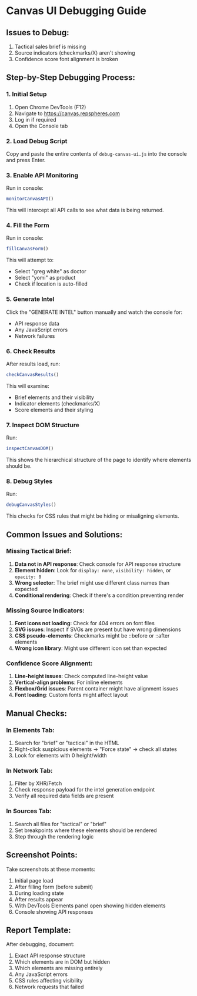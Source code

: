 # Canvas UI Debugging Guide

## Issues to Debug:
1. Tactical sales brief is missing
2. Source indicators (checkmarks/X) aren't showing
3. Confidence score font alignment is broken

## Step-by-Step Debugging Process:

### 1. Initial Setup
1. Open Chrome DevTools (F12)
2. Navigate to https://canvas.repspheres.com
3. Log in if required
4. Open the Console tab

### 2. Load Debug Script
Copy and paste the entire contents of `debug-canvas-ui.js` into the console and press Enter.

### 3. Enable API Monitoring
Run in console:
```javascript
monitorCanvasAPI()
```
This will intercept all API calls to see what data is being returned.

### 4. Fill the Form
Run in console:
```javascript
fillCanvasForm()
```
This will attempt to:
- Select "greg white" as doctor
- Select "yomi" as product
- Check if location is auto-filled

### 5. Generate Intel
Click the "GENERATE INTEL" button manually and watch the console for:
- API response data
- Any JavaScript errors
- Network failures

### 6. Check Results
After results load, run:
```javascript
checkCanvasResults()
```
This will examine:
- Brief elements and their visibility
- Indicator elements (checkmarks/X)
- Score elements and their styling

### 7. Inspect DOM Structure
Run:
```javascript
inspectCanvasDOM()
```
This shows the hierarchical structure of the page to identify where elements should be.

### 8. Debug Styles
Run:
```javascript
debugCanvasStyles()
```
This checks for CSS rules that might be hiding or misaligning elements.

## Common Issues and Solutions:

### Missing Tactical Brief:
1. **Data not in API response**: Check console for API response structure
2. **Element hidden**: Look for `display: none`, `visibility: hidden`, or `opacity: 0`
3. **Wrong selector**: The brief might use different class names than expected
4. **Conditional rendering**: Check if there's a condition preventing render

### Missing Source Indicators:
1. **Font icons not loading**: Check for 404 errors on font files
2. **SVG issues**: Inspect if SVGs are present but have wrong dimensions
3. **CSS pseudo-elements**: Checkmarks might be ::before or ::after elements
4. **Wrong icon library**: Might use different icon set than expected

### Confidence Score Alignment:
1. **Line-height issues**: Check computed line-height value
2. **Vertical-align problems**: For inline elements
3. **Flexbox/Grid issues**: Parent container might have alignment issues
4. **Font loading**: Custom fonts might affect layout

## Manual Checks:

### In Elements Tab:
1. Search for "brief" or "tactical" in the HTML
2. Right-click suspicious elements → "Force state" → check all states
3. Look for elements with 0 height/width

### In Network Tab:
1. Filter by XHR/Fetch
2. Check response payload for the intel generation endpoint
3. Verify all required data fields are present

### In Sources Tab:
1. Search all files for "tactical" or "brief"
2. Set breakpoints where these elements should be rendered
3. Step through the rendering logic

## Screenshot Points:
Take screenshots at these moments:
1. Initial page load
2. After filling form (before submit)
3. During loading state
4. After results appear
5. With DevTools Elements panel open showing hidden elements
6. Console showing API responses

## Report Template:
After debugging, document:
1. Exact API response structure
2. Which elements are in DOM but hidden
3. Which elements are missing entirely
4. Any JavaScript errors
5. CSS rules affecting visibility
6. Network requests that failed